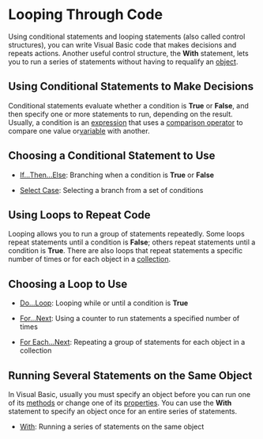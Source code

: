 
# Looping Through Code

Using conditional statements and looping statements (also called control structures), you can write Visual Basic code that makes decisions and repeats actions. Another useful control structure, the  **With** statement, lets you to run a series of statements without having to requalify an [object](b8bdf64f-5920-1ae9-16d0-b26d09524a30.md).


## Using Conditional Statements to Make Decisions

Conditional statements evaluate whether a condition is  **True** or **False**, and then specify one or more statements to run, depending on the result. Usually, a condition is an [expression](b8bdf64f-5920-1ae9-16d0-b26d09524a30.md) that uses a [comparison operator](b8bdf64f-5920-1ae9-16d0-b26d09524a30.md) to compare one value or[variable](b8bdf64f-5920-1ae9-16d0-b26d09524a30.md) with another.


## Choosing a Conditional Statement to Use




- [If...Then...Else](5b138720-aad6-df90-305e-72adb644d7dd.md): Branching when a condition is  **True** or **False**
    
- [Select Case](0573a361-84d6-549f-8c51-5bc0fe17d156.md): Selecting a branch from a set of conditions
    



## Using Loops to Repeat Code

Looping allows you to run a group of statements repeatedly. Some loops repeat statements until a condition is  **False**; others repeat statements until a condition is **True**. There are also loops that repeat statements a specific number of times or for each object in a [collection](b8bdf64f-5920-1ae9-16d0-b26d09524a30.md).


## Choosing a Loop to Use




- [Do...Loop](aa3322b6-80a6-d3c6-86b7-4ea6151f0616.md): Looping while or until a condition is  **True**
    
- [For...Next](fe6e66a7-a9d3-d363-65c5-00d35bb407bd.md): Using a counter to run statements a specified number of times
    
- [For Each...Next](76df8944-219a-c28b-c449-39a3108c11be.md): Repeating a group of statements for each object in a collection
    



## Running Several Statements on the Same Object

In Visual Basic, usually you must specify an object before you can run one of its [methods](b8bdf64f-5920-1ae9-16d0-b26d09524a30.md) or change one of its [properties](b8bdf64f-5920-1ae9-16d0-b26d09524a30.md). You can use the  **With** statement to specify an object once for an entire series of statements.




- [With](ae7f6296-f151-1a1d-a273-a4b80b18b367.md): Running a series of statements on the same object
    


